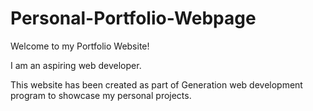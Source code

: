 # Personal-Portfolio-Webpage
Welcome to my Portfolio Website!

I am an aspiring web developer.

This website has been created as part of Generation web development program to showcase my personal projects.


